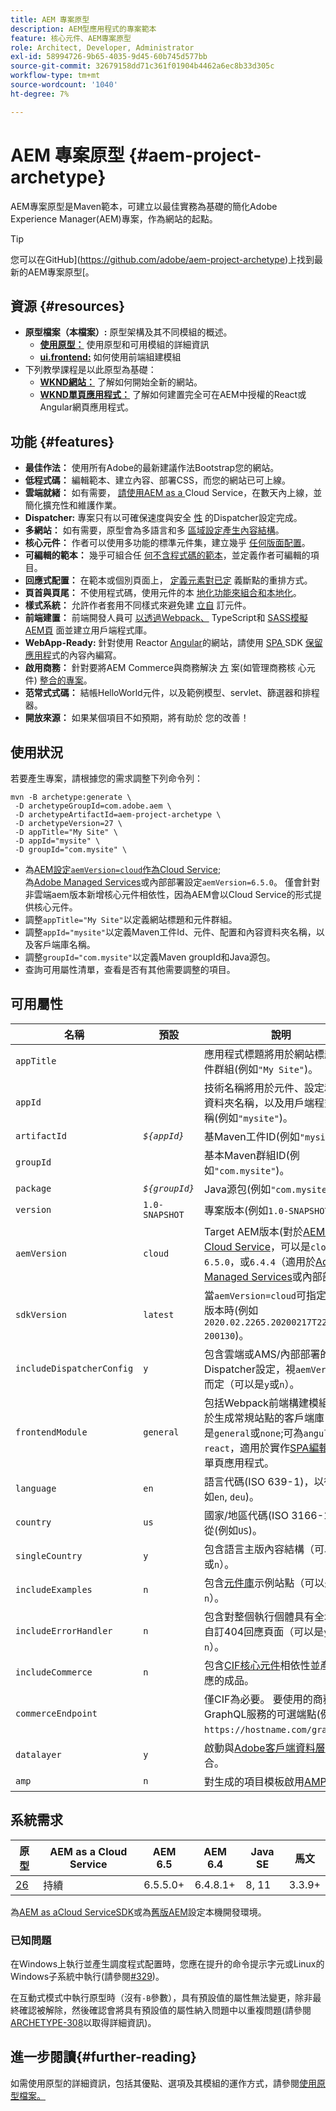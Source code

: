 ```yaml
---
title: AEM 專案原型
description: AEM型應用程式的專案範本
feature: 核心元件、AEM專案原型
role: Architect, Developer, Administrator
exl-id: 58994726-9b65-4035-9d45-60b745d577bb
source-git-commit: 32679158dd71c361f01904b4462a6ec8b33d305c
workflow-type: tm+mt
source-wordcount: '1040'
ht-degree: 7%

---
```


# AEM 專案原型 {#aem-project-archetype}

AEM專案原型是Maven範本，可建立以最佳實務為基礎的簡化Adobe Experience Manager(AEM)專案，作為網站的起點。

>[!TIP]
>
>您可以在GitHub](https://github.com/adobe/aem-project-archetype)上找到最新的AEM專案原型[。

## 資源 {#resources}

* **原型檔案（本檔案）:** 原型架構及其不同模組的概述。
   * **[使用原型：](using.md)** 使用原型和可用模組的詳細資訊
   * **[ui.frontend:](uifrontend.md)** 如何使用前端組建模組
* 下列教學課程是以此原型為基礎：
   * **[WKND網站：](https://docs.adobe.com/content/help/zh-Hant/experience-manager-learn/getting-started-wknd-tutorial-develop/overview.html)** 了解如何開始全新的網站。
   * **[WKND單頁應用程式：](https://docs.adobe.com/content/help/en/experience-manager-learn/sites/spa-editor/spa-editor-framework-feature-video-use.html)** 了解如何建置完全可在AEM中授權的React或Angular網頁應用程式。

## 功能 {#features}

* **最佳作法：** 使用所有Adobe的最新建議作法Bootstrap您的網站。
* **低程式碼：** 編輯範本、建立內容、部署CSS，而您的網站已可上線。
* **雲端就緒：** 如有需要， [請使用AEM as a ](https://docs.adobe.com/content/help/en/experience-manager-cloud-service/landing/home.html) Cloud Service，在數天內上線，並簡化擴充性和維護作業。
* **Dispatcher:** 專案只有以可確保速度與安全 [性](https://docs.adobe.com/content/help/zh-Hant/experience-manager-dispatcher/using/dispatcher.html) 的Dispatcher設定完成。
* **多網站：** 如有需要，原型會為多語言和多 [區域設定產生內容結構](https://docs.adobe.com/content/help/en/experience-manager-65/administering/introduction/msm.html)。
* **核心元件：** 作者可以使用多功能的標準元件集，建立幾乎 [任何版面配置](/help/introduction.md)。
* **可編輯的範本：** 幾乎可組合任 [何不含程式碼的範本](https://docs.adobe.com/content/help/en/experience-manager-learn/sites/page-authoring/template-editor-feature-video-use.html)，並定義作者可編輯的項目。
* **回應式配置：** 在範本或個別頁面上， [定義元素對已定](https://docs.adobe.com/content/help/en/experience-manager-cloud-service/sites/authoring/features/responsive-layout.html) 義斷點的重排方式。
* **頁首與頁尾：** 不使用程式碼，使用元件的本 [地化功能來組合和本地化](https://docs.adobe.com/content/help/zh-Hant/experience-manager-core-components/using/get-started/localization.html)。
* **樣式系統：** 允許作者套用不同樣式來避免建 [立自](https://docs.adobe.com/content/help/en/experience-manager-learn/getting-started-wknd-tutorial-develop/style-system.html) 訂元件。
* **前端建置：** 前端開發人員可 [以透過Webpack、](uifrontend.md#webpack-dev-server) TypeScript和 [SASS模擬AEM頁](uifrontend.md) 面並建立用戶端程式庫。
* **WebApp-Ready:** 針對使用 [](uifrontend-react.md) Reactor  [Angular](uifrontend-angular.md)的網站，請使用 [SPA ](https://docs.adobe.com/content/help/en/experience-manager-cloud-service/implementing/headless/spa/developing.html) SDK [保留應用程](https://docs.adobe.com/content/help/en/experience-manager-learn/sites/spa-editor/spa-editor-framework-feature-video-use.html)式的內容內編寫。
* **啟用商務：** 針對要將AEM Commerce與商務解決 [方](https://docs.adobe.com/content/help/en/experience-manager-cloud-service/commerce/home.html) 案(如管理商務核 [](https://magento.com/) 心元件) [整合的專案](https://github.com/adobe/aem-core-cif-components)。
* **范常式式碼：** 結帳HelloWorld元件，以及範例模型、servlet、篩選器和排程器。
* **開放來源：** 如果某個項目不如預期，將有助於 [](https://github.com/adobe/aem-core-wcm-components/blob/master/CONTRIBUTING.md) 您的改善！

## 使用狀況

若要產生專案，請根據您的需求調整下列命令列：

```shell
mvn -B archetype:generate \
 -D archetypeGroupId=com.adobe.aem \
 -D archetypeArtifactId=aem-project-archetype \
 -D archetypeVersion=27 \
 -D appTitle="My Site" \
 -D appId="mysite" \
 -D groupId="com.mysite" \
```

* 為[AEM設定`aemVersion=cloud`作為Cloud Service](https://docs.adobe.com/content/help/en/experience-manager-cloud-service/landing/home.html);\
   為[Adobe Managed Services](https://github.com/adobe/aem-project-archetype/tree/master/src/main/archetype/dispatcher.ams)或內部部署設定`aemVersion=6.5.0`。
僅會針對非雲端aem版本新增核心元件相依性，因為AEM會以Cloud Service的形式提供核心元件。
* 調整`appTitle="My Site"`以定義網站標題和元件群組。
* 調整`appId="mysite"`以定義Maven工件Id、元件、配置和內容資料夾名稱，以及客戶端庫名稱。
* 調整`groupId="com.mysite"`以定義Maven groupId和Java源包。
* 查詢可用屬性清單，查看是否有其他需要調整的項目。

## 可用屬性

| 名稱 | 預設 | 說明 |
--------------------------|----------------|--------------------
| `appTitle` |  | 應用程式標題將用於網站標題和元件群組(例如`"My Site"`)。 |
| `appId` |  | 技術名稱將用於元件、設定和內容資料夾名稱，以及用戶端程式庫名稱(例如`"mysite"`)。 |
| `artifactId` | *`${appId}`* | 基Maven工件ID(例如`"mysite"`)。 |
| `groupId` |  | 基本Maven群組ID(例如`"com.mysite"`)。 |
| `package` | *`${groupId}`* | Java源包(例如`"com.mysite"`)。 |
| `version` | `1.0-SNAPSHOT` | 專案版本(例如`1.0-SNAPSHOT`)。 |
| `aemVersion` | `cloud` | Target AEM版本(對於[AEM as a Cloud Service](https://docs.adobe.com/content/help/en/experience-manager-cloud-service/landing/home.html)，可以是`cloud`;或`6.5.0`，或`6.4.4`（適用於[Adobe Managed Services](https://github.com/adobe/aem-project-archetype/tree/master/src/main/archetype/dispatcher.ams)或內部部署）。 |
| `sdkVersion` | `latest` | 當`aemVersion=cloud`可指定[ SDK](https://docs.adobe.com/content/help/en/experience-manager-cloud-service/implementing/developing/aem-as-a-cloud-service-sdk.html)版本時(例如`2020.02.2265.20200217T222518Z-200130`)。 |
| `includeDispatcherConfig` | `y` | 包含雲端或AMS/內部部署的Dispatcher設定，視`aemVersion`值而定（可以是`y`或`n`）。 |
| `frontendModule` | `general` | 包括Webpack前端構建模組，用於生成常規站點的客戶端庫(可以是`general`或`none`;可為`angular`或`react`，適用於實作[SPA編輯器](https://docs.adobe.com/content/help/en/experience-manager-cloud-service/implementing/headless/spa/editor-overview.html)的單頁應用程式。 |
| `language` | `en` | 語言代碼(ISO 639-1)，以從(例如`en`, `deu`)。 |
| `country` | `us` | 國家/地區代碼(ISO 3166-1)，以從(例如`US`)。 |
| `singleCountry` | `y` | 包含語言主版內容結構（可以是`y`或`n`）。 |
| `includeExamples` | `n` | 包含[元件庫](https://www.aemcomponents.dev/)示例站點（可以是`y`或`n`）。 |
| `includeErrorHandler` | `n` | 包含對整個執行個體具有全域性的自訂404回應頁面（可以是`y`或`n`）。 |
| `includeCommerce` | `n` | 包含[CIF核心元件](https://github.com/adobe/aem-core-cif-components)相依性並產生對應的成品。 |
| `commerceEndpoint` |  | 僅CIF為必要。 要使用的商務系統GraphQL服務的可選端點(例如`https://hostname.com/grapql`)。 |
| `datalayer` | `y` | 啟動與[Adobe客戶端資料層](/help/developing/data-layer/overview.md)的整合。 |
| `amp` | `n` | 對生成的項目模板啟用[AMP](/help/developing/amp.md)支援。 |

## 系統需求

| 原型 | AEM as a Cloud Service  | AEM 6.5 | AEM 6.4 | Java SE | 馬文 |
|---------|---------|---------|---------|---------|---------|
| [26](https://github.com/adobe/aem-project-archetype/releases/tag/aem-project-archetype-27) | 持續 | 6.5.5.0+ | 6.4.8.1+ | 8, 11 | 3.3.9+ |

為[AEM as aCloud ServiceSDK](https://docs.adobe.com/content/help/zh-Hant/experience-manager-learn/cloud-service/local-development-environment-set-up/overview.html)或為[舊版AEM](https://docs.adobe.com/content/help/zh-Hant/experience-manager-learn/foundation/development/set-up-a-local-aem-development-environment.html)設定本機開發環境。

### 已知問題

在Windows上執行並產生調度程式配置時，您應在提升的命令提示字元或Linux的Windows子系統中執行(請參閱[#329](https://github.com/adobe/aem-project-archetype/issues/329))。

在互動式模式中執行原型時（沒有`-B`參數），具有預設值的屬性無法變更，除非最終確認被解除，然後確認會將具有預設值的屬性納入問題中以重複問題(請參閱
[ARCHETYPE-308](https://issues.apache.org/jira/browse/ARCHETYPE-308)以取得詳細資訊)。

## 進一步閱讀{#further-reading}

如需使用原型的詳細資訊，包括其優點、選項及其模組的運作方式，請參閱[使用原型檔案。](using.md)
